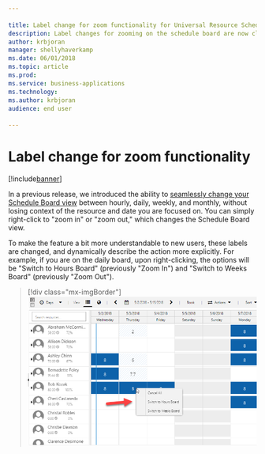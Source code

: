 ```yaml
---

title: Label change for zoom functionality for Universal Resource Scheduling
description: Label changes for zooming on the schedule board are now clearer.
author: krbjoran
manager: shellyhaverkamp
ms.date: 06/01/2018
ms.topic: article
ms.prod: 
ms.service: business-applications
ms.technology: 
ms.author: krbjoran
audience: end user

---
```


# Label change for zoom functionality

[!include[banner](../../includes/banner.md)]

In a previous release, we introduced the ability to [seamlessly change your Schedule Board view](https://blogs.msdn.microsoft.com/crm/2017/10/16/july-2017-update-for-field-service-and-project-service-automation-universal-resource-scheduling-part-2/#general) between hourly, daily, weekly, and monthly, without losing context of the resource and date you are focused on. You can simply right-click to "zoom in" or "zoom out," which changes the Schedule Board view. 

To make the feature a bit more understandable to new users, these labels are changed, and dynamically describe the action more explicitly. For example, if you are on the daily board, upon right-clicking, the options will be "Switch to Hours Board" (previously "Zoom In") and "Switch to Weeks Board" (previously "Zoom Out").

> [!div class="mx-imgBorder"]
> ![Screenshot of the new labels in zoom functionality](media/label-change-zoom.png)
